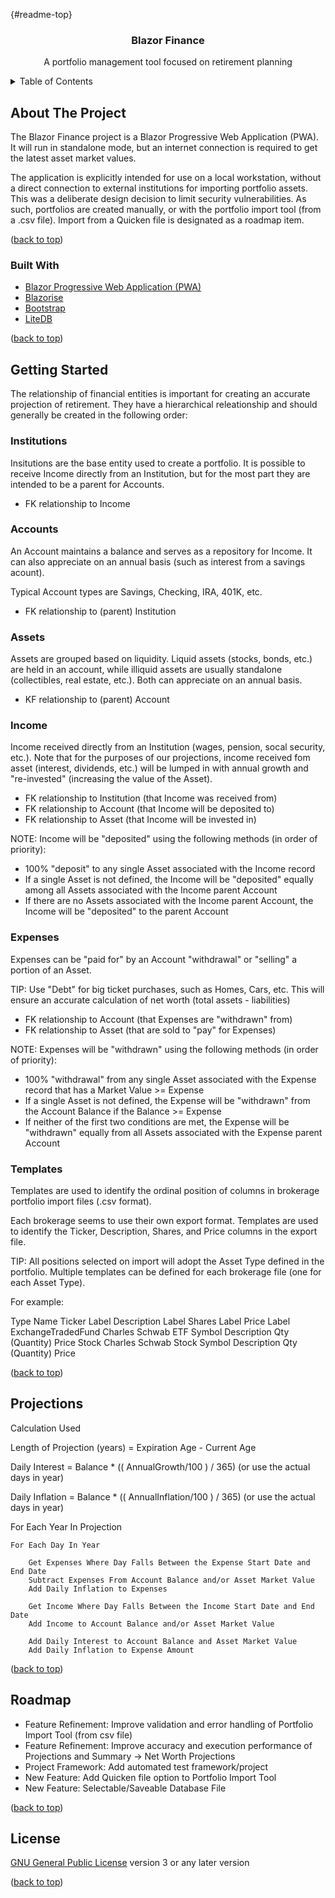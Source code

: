 <a name="readme-top"></a>{#readme-top}

<div align="center">
  <h3>Blazor Finance</h3>

  <p>A portfolio management tool focused on retirement planning</p>
</div>
  
  <!-- TABLE OF CONTENTS -->
<details>
  <summary>Table of Contents</summary>
  <ol>
    <li>
      <a href="#about-the-project">About The Project</a>
        <ul>
            <li><a href="#built-with">Built With</a></li>
        </ul>
    </li>
    <li>
      <a href="#getting-started">Getting Started</a>
      <ul>
        <li><a href="#institutions">Institutions</a></li>
        <li><a href="#accounts">Accounts</a></li>
        <li><a href="#assets">Assets</a></li>
        <li><a href="#income">Income</a></li>
        <li><a href="#expenses">Expenses</a></li>
        <li><a href="#templates">Templates</a></li>
      </ul>
    </li>
    <li><a href="#projections">Projections</a></li>
    <li><a href="#roadmap">Roadmap</a></li>
    <li><a href="#license">License</a></li>
    <li><a href="#disclaimer">Disclaimer</a></li>
    <li><a href="#contact">Contact</a></li>
  </ol>
</details>

<!-- ABOUT THE PROJECT -->
## About The Project
The Blazor Finance project is a Blazor Progressive Web Application (PWA).  It will run in standalone mode, but an internet connection is required to get the latest asset market values.

The application is explicitly intended for use on a local workstation, without a direct connection to external institutions for importing portfolio assets.  This was a deliberate design decision to limit security vulnerabilities.  As such, portfolios are created manually, or with the portfolio import tool (from a .csv file).  Import from a Quicken file is designated as a roadmap item.

<p>(<a href="#readme-top">back to top</a>)</p>


### Built With

* <a href="https://learn.microsoft.com/en-us/aspnet/core/blazor/progressive-web-app?view=aspnetcore-8.0&tabs=visual-studio">Blazor Progressive Web Application (PWA)</a>
* <a href="https://blazorise.com/">Blazorise</a>
* <a href="https://getbootstrap.com/">Bootstrap</a>
* <a href="https://www.litedb.org/">LiteDB</a>

<p>(<a href="#readme-top">back to top</a>)</p>


<!-- GETTING STARTED -->
## Getting Started
The relationship of financial entities is important for creating an accurate projection of retirement.  They have a hierarchical releationship and should generally be created in the following order:

### Institutions
Insitutions are the base entity used to create a portfolio.  It is possible to receive Income directly from an Institution, but for the most part they are intended to be a parent for Accounts.

* FK relationship to Income

### Accounts
An Account maintains a balance and serves as a repository for Income.  It can also appreciate on an annual basis (such as interest from a savings acount).

Typical Account types are Savings, Checking, IRA, 401K, etc.

* FK relationship to (parent) Institution

### Assets
Assets are grouped based on liquidity.  Liquid assets (stocks, bonds, etc.) are held in an account, while illiquid assets are usually standalone (collectibles, real estate, etc.).  Both can appreciate on an annual basis.

* KF relationship to (parent) Account

### Income
Income received directly from an Institution (wages, pension, socal security, etc.).  Note that for the purposes of our projections, income received fom asset (interest, dividends, etc.) will be lumped in with annual growth and "re-invested" (increasing the value of the Asset).

* FK relationship to Institution (that Income was received from)
* FK relationship to Account (that Income will be deposited to)
* FK relationship to Asset (that Income will be invested in)

NOTE: Income will be "deposited" using the following methods (in order of priority):

* 100% "deposit" to any single Asset associated with the Income record
* If a single Asset is not defined, the Income will be "deposited" equally among all Assets associated with the Income parent Account
* If there are no Assets associated with the Income parent Account, the Income will be "deposited" to the parent Account

### Expenses
Expenses can be "paid for" by an Account "withdrawal" or "selling" a portion of an Asset.

TIP: Use "Debt" for big ticket purchases, such as Homes, Cars, etc.  This will ensure an accurate calculation of net worth (total assets - liabilities)

* FK relationship to Account (that Expenses are "withdrawn" from)
* FK relationship to Asset (that are sold to "pay" for Expenses)

NOTE: Expenses will be "withdrawn" using the following methods (in order of priority):

* 100% "withdrawal" from any single Asset associated with the Expense record that has a Market Value >= Expense
* If a single Asset is not defined, the Expense will be "withdrawn" from the Account Balance if the Balance >= Expense
* If neither of the first two conditions are met, the Expense will be "withdrawn" equally from all Assets associated with the Expense parent Account

### Templates
Templates are used to identify the ordinal position of columns in brokerage portfolio import files (.csv format).  

Each brokerage seems to use their own export format.  Templates are used to identify the Ticker, Description, Shares, and Price columns in the export file.

TIP: All positions selected on import will adopt the Asset Type defined in the portfolio.  Multiple templates can be defined for each brokerage file (one for each Asset Type).

For example:

Type                Name                    Ticker Label        Description Label       Shares Label        Price Label
ExchangeTradedFund  Charles Schwab ETF      Symbol              Description             Qty (Quantity)      Price
Stock               Charles Schwab Stock    Symbol              Description             Qty (Quantity)      Price

<p>(<a href="#readme-top">back to top</a>)</p>

## Projections
Calculation Used

Length of Projection (years) = Expiration Age - Current Age

Daily Interest = Balance * (( AnnualGrowth/100 ) / 365) (or use the actual days in year)

Daily Inflation = Balance * (( AnnualInflation/100 ) / 365) (or use the actual days in year)

For Each Year In Projection

    For Each Day In Year

        Get Expenses Where Day Falls Between the Expense Start Date and End Date
        Subtract Expenses From Account Balance and/or Asset Market Value
        Add Daily Inflation to Expenses

        Get Income Where Day Falls Between the Income Start Date and End Date
        Add Income to Account Balance and/or Asset Market Value

        Add Daily Interest to Account Balance and Asset Market Value
        Add Daily Inflation to Expense Amount


<p>(<a href="#readme-top">back to top</a>)</p>

## Roadmap

* Feature Refinement: Improve validation and error handling of Portfolio Import Tool (from csv file)
* Feature Refinement: Improve accuracy and execution performance of Projections and Summary -> Net Worth Projections
* Project Framework: Add automated test framework/project
* New Feature: Add Quicken file option to Portfolio Import Tool
* New Feature: Selectable/Saveable Database File

<p>(<a href="#readme-top">back to top</a>)</p>

## License
<a href="https://www.gnu.org/licenses/gpl-3.0.md">GNU General Public License</a> version 3 or any later version

<p>(<a href="#readme-top">back to top</a>)</p>